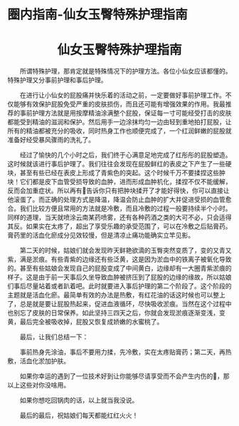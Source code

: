 # 圈内指南-仙女玉臀特殊护理指南

# <center>仙女玉臀特殊护理指南</center>

​&emsp;&emsp;​所谓特殊护理，那肯定就是特殊情况下的护理方法。各位小仙女应该都懂的。特殊护理又分事前护理和事后护理。

​&emsp;&emsp;在进行让小仙女的屁股痛并快乐着的活动之前，一定要做好事前护理工作。不仅能够有效保护屁股免受严重的皮肤损伤，而且还可能有增强效果的作用。我最推荐的事前护理方法就是用按摩精油涂满整个屁股，保证每一寸可能经受打击的皮肤都能受到精油的滋润和保护。然后用手一边涂抹均匀一边由轻到重地拍打屁股，让所有的精油都被充分的吸收，同时热身工作也顺便完成了，一个红润鲜嫩的屁股就准备好经受暴风骤雨的洗礼了。

​&emsp;&emsp;​经过了愉快的几个小时之后，我们终于心满意足地完成了红彤彤的屁股塑造。这时候就该进行事后护理了。​我们往往会发现在屁股鲜红的表皮之下产生了一些硬块，甚至有些已经在表皮上形成了青紫色的突起。这个时候千万不要揉捏这些肿块！它们都是皮下血管受损导致的血肿，进而形成血肿机化，揉捏不仅不能缓解，反而会加重症状。所以再有🐷告诉你只有把肿块揉开了才能好得快，你可以直接让他滚蛋了。而正确的处理方式是降温，降温会防止血肿的扩大并促进受损的血管愈合。我们比较方便且常用的方法就是冷敷，而且冷敷的过程一般要持续半个小时。同样的道理，当天就喷涂云南某药喷雾，还有各种药酒之类的大可不必，只会适得其反。如果实在太疼了，超出了享受乐趣的承受范围了，可以在冷敷之后贴膏药。膏药里的活血化瘀成分见效较慢，但是清凉止痛功能确实立竿见影。

​&emsp;&emsp;第二天的时候，姑娘们就会发现昨天鲜艳欲滴的玉臀突然变质了，变的又青又紫，满是淤痕。有些青紫的边缘还有些泛黄，这是因为淤血中的铁离子被氧化导致的。甚至有些姑娘会发现自己的屁股变成了中间黄白，边缘却有一大圈青紫淤痕的样子。这是由于前一天事后久坐导致血肿被挤压到了屁股的边缘的缘故，所以姑娘们事后尽量站着或者趴着吧。此时就要进入事后护理的第二个阶段了。这个阶段的主题就是活血化瘀。最简单有效的办法是热敷，有红花油的话这时候也可以整上了，总是就是要让屁股热起来，促进血液循环，尽快吸收淤痕。当然在这个过程中也别忘了皮肤的日常保养。如此坚持三四天之后，你就会发现淤痕逐渐变浅，变黄，最后完全被吸收掉，屁股又恢复成娇嫩的水蜜桃了。

​&emsp;&emsp;最后，让我们总结一下：

​&emsp;&emsp;​事前热身先涂油，事后不要用力揉，先冷敷，实在太疼贴膏药；第二天，再热敷，活血化淤加护肤。

​&emsp;&emsp;如果你幸运的遇到了一位技术好到让你能够尽请享受而不会产生内伤的🐷，那以上这些对你没啥用。

​&emsp;&emsp;如果你想吃回锅肉的话，以上就当我没说。

​&emsp;&emsp;最后的最后，祝姑娘们每天都能红红火火！
